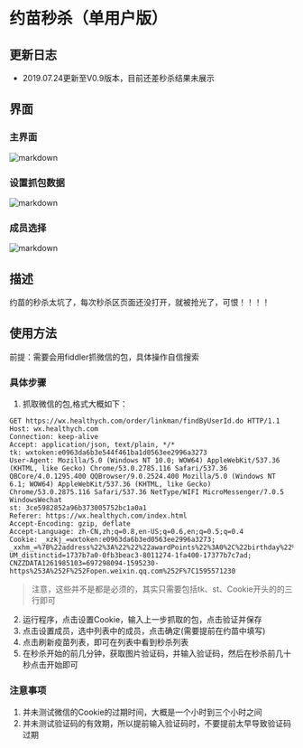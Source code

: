# 约苗秒杀（单用户版）

## 更新日志

- 2019.07.24更新至V0.9版本，目前还差秒杀结果未展示
## 界面
### 主界面
![markdown](https://github.com/lyrric/seckill/blob/single/images/main.jpg?raw=true "主界面图")
### 设置抓包数据
![markdown](https://github.com/lyrric/seckill/blob/single/images/header.jpg?raw=true "设置抓包数据")
### 成员选择
![markdown](https://github.com/lyrric/seckill/blob/single/images/mamber.jpg?raw=true "成员选择")

## 描述

约苗的秒杀太坑了，每次秒杀区页面还没打开，就被抢光了，可恨！！！！

## 使用方法

前提：需要会用fiddler抓微信的包，具体操作自信搜索

### 具体步骤
1. 抓取微信的包,格式大概如下：
```
GET https://wx.healthych.com/order/linkman/findByUserId.do HTTP/1.1
Host: wx.healthych.com
Connection: keep-alive
Accept: application/json, text/plain, */*
tk: wxtoken:e0963da6b3e544f461ba1d0563ee2996a3273
User-Agent: Mozilla/5.0 (Windows NT 10.0; WOW64) AppleWebKit/537.36 (KHTML, like Gecko) Chrome/53.0.2785.116 Safari/537.36 QBCore/4.0.1295.400 QQBrowser/9.0.2524.400 Mozilla/5.0 (Windows NT 6.1; WOW64) AppleWebKit/537.36 (KHTML, like Gecko) Chrome/53.0.2875.116 Safari/537.36 NetType/WIFI MicroMessenger/7.0.5 WindowsWechat
st: 3ce5982852a96b373005752bc1a0a1
Referer: https://wx.healthych.com/index.html
Accept-Encoding: gzip, deflate
Accept-Language: zh-CN,zh;q=0.8,en-US;q=0.6,en;q=0.5;q=0.4
Cookie: _xzkj_=wxtoken:e0963da6b3ed0563ee2996a3273; _xxhm_=%7B%22address%22%3A%22%22%22awardPoints%22%3A0%2C%22birthday%22%3A835545600000%2C%22createTime%22%3A1574304016000%2C%2eaderImg%22%3A%22http%3A%2F%2Fthirdwx.qlogo.cn%2Fmmopen%2FdH8QVxmk2IXORh7FiapbUSZd3qotRsSW3ibtrP1u6Zf3PQqc84b8PGcHibW76M6zLmnoeYzvSrCliaKAXEXcq%2F132%22%2C%22id%22%3A3922%2C%22idCardNo%22%3A2510727199606244528%22%2C%22isRegisterHistory%22%3A0%2C%2latitude%22%3A30.58738%2C%22longitude%22%3A104.06224%2C%22mobile%22%3odifyTime%22%3A1593757208000%2C%22name%22%3A%22%E9%99%88%E6%9F%B3%E9%9D%92%22%2C%22nickName%22%3A22lyic%22%2C%22openId%22%3A%22oWzsq52mreJ9_E_f2R0QSvwlQl8M2%2C%22rnCod22%3A%22510107%22%%22registerTime%22%3A1593757208000%2C%22sex%22%3A2%2C%22source%22%3A1%2C%22uFrom%22%3A%22cdbdbsy%22%2C%%22%3A%22oiGJMFEuP1AJ1jm1bbcjBzmY%22%2C%22wxSubscribed%22%3A1%2C%22yn%22%3A1%7D; UM_distinctid=1737b7a0-0fb3beac3-8011274-1fa400-17377b7c7ad; CNZZDATA1261985103=697298094-1595230-https%253A%252F%252Fopen.weixin.qq.com%252F%7C1595571230
```
> 注意，这些并不是都是必须的，其实只需要包括tk、st、Cookie开头的的三行即可

2. 运行程序，点击设置Cookie，输入上一步抓取的包，点击验证并保存
3. 点击设置成员，选中列表中的成员，点击确定(需要提前在约苗中填写)
4. 点击刷新疫苗列表，即可在列表中看到秒杀列表
5. 在秒杀开始的前几分钟，获取图片验证码，并输入验证码，然后在秒杀前几十秒点击开始即可

### 注意事项

1. 并未测试微信的Cookie的过期时间，大概是一个小时到三个小时之间
2. 并未测试验证码的有效期，所以提前输入验证码时，不要提前太早导致验证码过期
